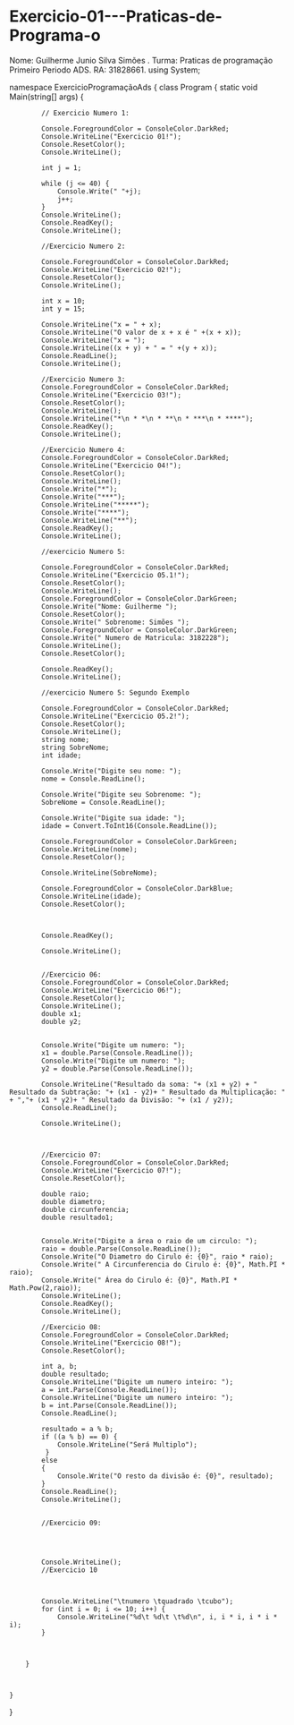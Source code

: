 # Exercicio-01---Praticas-de-Programa-o
Nome: Guilherme Junio Silva Simões .  Turma: Praticas de programação Primeiro Periodo ADS. RA: 31828661. 
using System;


namespace ExercicioProgramaçãoAds {
    class Program {
        static void Main(string[] args) {

            // Exercicio Numero 1:

            Console.ForegroundColor = ConsoleColor.DarkRed;
            Console.WriteLine("Exercicio 01!");
            Console.ResetColor();
            Console.WriteLine();

            int j = 1;

            while (j <= 40) {
                Console.Write(" "+j);
                j++;
            }
            Console.WriteLine();
            Console.ReadKey();
            Console.WriteLine();

            //Exercicio Numero 2:

            Console.ForegroundColor = ConsoleColor.DarkRed;
            Console.WriteLine("Exercicio 02!");
            Console.ResetColor();
            Console.WriteLine();

            int x = 10;
            int y = 15;

            Console.WriteLine("x = " + x);
            Console.WriteLine("O valor de x + x é " +(x + x));
            Console.WriteLine("x = ");
            Console.WriteLine((x + y) + " = " +(y + x));
            Console.ReadLine();
            Console.WriteLine();

            //Exercicio Numero 3:
            Console.ForegroundColor = ConsoleColor.DarkRed;
            Console.WriteLine("Exercicio 03!");
            Console.ResetColor();
            Console.WriteLine();
            Console.WriteLine("*\n * *\n * **\n * ***\n * ****");
            Console.ReadKey();
            Console.WriteLine();

            //Exercicio Numero 4: 
            Console.ForegroundColor = ConsoleColor.DarkRed;
            Console.WriteLine("Exercicio 04!");
            Console.ResetColor();
            Console.WriteLine();
            Console.Write("*");
            Console.Write("***");
            Console.WriteLine("*****");
            Console.Write("****");
            Console.WriteLine("**");
            Console.ReadKey();
            Console.WriteLine();

            //exercicio Numero 5:

            Console.ForegroundColor = ConsoleColor.DarkRed;
            Console.WriteLine("Exercicio 05.1!");
            Console.ResetColor();
            Console.WriteLine();
            Console.ForegroundColor = ConsoleColor.DarkGreen;
            Console.Write("Nome: Guilherme ");
            Console.ResetColor();
            Console.Write(" Sobrenome: Simões ");
            Console.ForegroundColor = ConsoleColor.DarkGreen;
            Console.Write(" Numero de Matricula: 3182228");
            Console.WriteLine();
            Console.ResetColor();

            Console.ReadKey();
            Console.WriteLine();

            //exercicio Numero 5: Segundo Exemplo

            Console.ForegroundColor = ConsoleColor.DarkRed;
            Console.WriteLine("Exercicio 05.2!");
            Console.ResetColor();
            Console.WriteLine();
            string nome;
            string SobreNome;
            int idade;

            Console.Write("Digite seu nome: ");
            nome = Console.ReadLine();

            Console.Write("Digite seu Sobrenome: ");
            SobreNome = Console.ReadLine();

            Console.Write("Digite sua idade: ");
            idade = Convert.ToInt16(Console.ReadLine());

            Console.ForegroundColor = ConsoleColor.DarkGreen;
            Console.WriteLine(nome);
            Console.ResetColor();
                       
            Console.WriteLine(SobreNome);
            
            Console.ForegroundColor = ConsoleColor.DarkBlue;
            Console.WriteLine(idade);
            Console.ResetColor();



            Console.ReadKey();

            Console.WriteLine();


            //Exercicio 06:
            Console.ForegroundColor = ConsoleColor.DarkRed;
            Console.WriteLine("Exercicio 06!");
            Console.ResetColor();
            Console.WriteLine();
            double x1;
            double y2;
            

            Console.Write("Digite um numero: ");
            x1 = double.Parse(Console.ReadLine());
            Console.Write("Digite um numero: ");
            y2 = double.Parse(Console.ReadLine());

            Console.WriteLine("Resultado da soma: "+ (x1 + y2) + " Resultado da Subtração: "+ (x1 - y2)+ " Resultado da Multiplicação: " + ","+ (x1 * y2)+ " Resultado da Divisão: "+ (x1 / y2));
            Console.ReadLine();

            Console.WriteLine();       
            


            //Exercicio 07:
            Console.ForegroundColor = ConsoleColor.DarkRed;
            Console.WriteLine("Exercicio 07!");
            Console.ResetColor();

            double raio;
            double diametro;
            double circunferencia;
            double resultado1;


            Console.Write("Digite a área o raio de um circulo: ");
            raio = double.Parse(Console.ReadLine());
            Console.Write("O Diametro do Cirulo é: {0}", raio * raio);
            Console.Write(" A Circunferencia do Cirulo é: {0}", Math.PI * raio);
            Console.Write(" Área do Cirulo é: {0}", Math.PI * Math.Pow(2,raio));
            Console.WriteLine();
            Console.ReadKey();
            Console.WriteLine();

            //Exercicio 08:
            Console.ForegroundColor = ConsoleColor.DarkRed;
            Console.WriteLine("Exercicio 08!");
            Console.ResetColor();

            int a, b;
            double resultado;
            Console.WriteLine("Digite um numero inteiro: ");
            a = int.Parse(Console.ReadLine());
            Console.WriteLine("Digite um numero inteiro: ");
            b = int.Parse(Console.ReadLine());
            Console.ReadLine();

            resultado = a % b;
            if ((a % b) == 0) {
                Console.WriteLine("Será Multiplo");
             }
            else
            {
                Console.Write("O resto da divisão é: {0}", resultado);
            }
            Console.ReadLine();
            Console.WriteLine();


            //Exercicio 09:




            Console.WriteLine();
            //Exercicio 10



            Console.WriteLine("\tnumero \tquadrado \tcubo");
            for (int i = 0; i <= 10; i++) {
                Console.WriteLine("%d\t %d\t \t%d\n", i, i * i, i * i * i);
            }

             
             
        }

        
                                                   
    }
}
